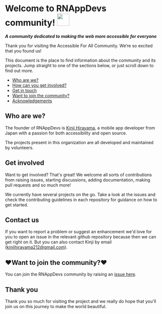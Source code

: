 # Welcome to RNAppDevs community! <img src='https://em-content.zobj.net/source/microsoft-teams/337/waving-hand_1f44b.png' width="40px"/>

***A community dedicated to making the web more accessible for everyone***

Thank you for visiting the Accessible For All Community. We’re so excited that you found us!

This document is the place to find information about the community and its projects. Jump straight to one of the sections below, or just scroll down to find out more.

* [Who are we?](#who-are-we)
* [How can you get involved?](#get-involved)
* [Get in touch](#contact-us)
* [Want to join the community?](#want-to-join-the-community)  
* [Acknowledgements](#acknowledgements)

## Who are we?

The founder of RNAppDevs is [Kinji Hirayama](https://github.com/kinjihirayama), a mobile app developer from Japan with a passion for both accessibility and open source.

The projects present in this organization are all developed and maintained by volunteers.

## Get involved

Want to get involved? That's great! We welcome all sorts of contributions from raising issues, starting discussions, adding documentation, making pull requests and so much more! 

We currently have several projects on the go. Take a look at the issues and check the contributing guidelines in each repository for guidance on how to get started.

## Contact us

If you want to report a problem or suggest an enhancement we'd love for you to open an issue in the relevant github repository because then we can get right on it. But you can also contact Kinji by email (kinjihirayama212@gmail.com).

## ❤️Want to join the community?❤️

You can join the RNAppDevs community by raising an [issue here](https://github.com/RNAppDevs/.github/issues/new?assignees=&labels=invite+me+to+the+organization&template=invitation.yml&title=Please+invite+me+to+the+RNAppDevs+Community).

## Thank you

Thank you so much for visiting the project and we really do hope that you'll join us on this journey to make the world beautiful.
